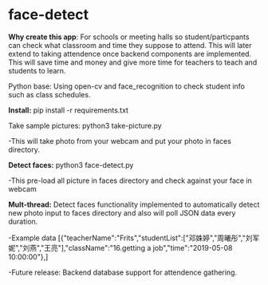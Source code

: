 # face-detect

<b>Why create this app</b>: For schools or meeting halls so student/particpants can check what classroom and time they suppose to attend. This will later extend to taking attendence once backend components are implemented. This will save time and money and give more time for teachers to teach and students to learn.

Python base:
Using open-cv and face_recognition to check student info such as class schedules.

<b>Install:</b>
pip install -r requirements.txt

Take sample pictures:
 python3 take-picture.py

-This will take photo from your webcam and put your photo in faces directory.
 
<b>Detect faces:</b>
 python3 face-detect.py
 
-This pre-load all picture in faces directory and check against your face in webcam

<b>Mult-thread:</b> Detect faces functionality implemented to automatically detect new photo input to faces directory and also will poll JSON data every duration.

-Example data [{"teacherName":"Frits","studentList":["邓姝婷","周曦彤","刘军妮","刘燕","王亮"],"className":"16.getting a job","time":"2019-05-08 10:00:00"},]

-Future release: Backend database support for attendence gathering.
 
 
 

